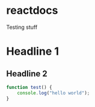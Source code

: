 # reactdocs
Testing stuff


# Headline 1

## Headline 2

```js
function test() {
    console.log("hello world");
}
```